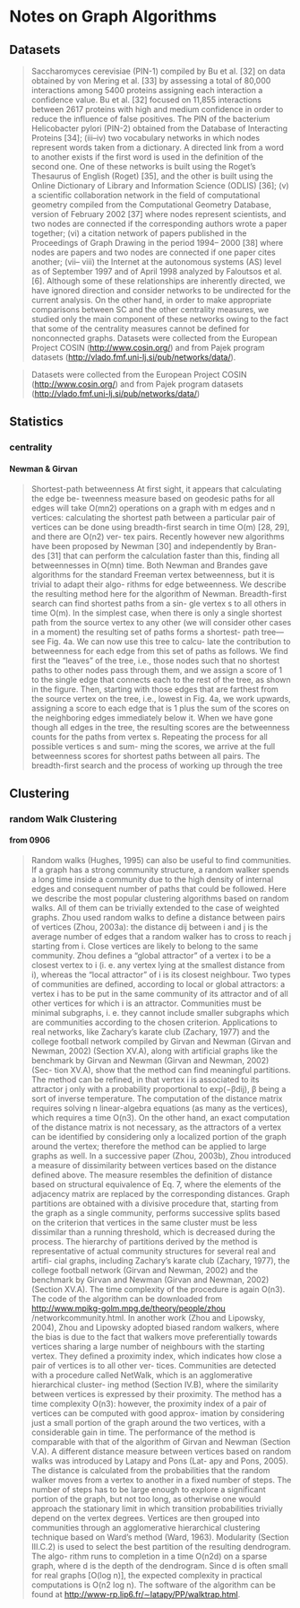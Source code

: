 # Notes on Graph Algorithms

## Datasets

> Saccharomyces cerevisiae (PIN-1) compiled by Bu et al. [32] on data obtained by von Mering et al. [33] by assessing a total of 80,000 interactions among 5400 proteins assigning each interaction a confidence value. Bu et al. [32] focused on 11,855 interactions between 2617 proteins with high and medium confidence in order to reduce the influence of false positives. The PIN of the bacterium Helicobacter pylori (PIN-2) obtained from the Database of Interacting Proteins [34]; (iii–iv) two vocabulary networks in which nodes represent words taken from a dictionary. A directed link from a word to another exists if the first word is used in the definition of the second one. One of these networks is built using the Roget’s Thesaurus of English (Roget) [35], and the other is built using the Online Dictionary of Library and Information Science (ODLIS) [36]; (v) a scientific collaboration network in the field of computational geometry compiled from the Computational Geometry Database, version of February 2002 [37] where nodes represent scientists, and two nodes are connected if the corresponding authors wrote a paper together; (vi) a citation network of papers published in the Proceedings of Graph Drawing in the period 1994– 2000 [38] where nodes are papers and two nodes are connected if one paper cites another; (vii– viii) the Internet at the autonomous systems (AS) level as of September 1997 and of April 1998 analyzed by Faloutsos et al. [6]. Although some of these relationships are inherently directed, we have ignored direction and consider networks to be undirected for the current analysis. On the other hand, in order to make appropriate comparisons between SC and the other centrality measures, we studied only the main component of these networks owing to the fact that some of the centrality measures cannot be defined for nonconnected graphs. Datasets were collected from the European Project COSIN (http://www.cosin.org/) and from Pajek program datasets (http://vlado.fmf.uni-lj.si/pub/networks/data/).

> Datasets were collected from the European Project COSIN (http://www.cosin.org/) and from Pajek program datasets (http://vlado.fmf.uni-lj.si/pub/networks/data/)


## Statistics

### centrality

#### Newman & Girvan

> Shortest-path betweenness
> At first sight, it appears that calculating the edge be- tweenness measure based on geodesic paths for all edges will take O(mn2) operations on a graph with m edges and n vertices: calculating the shortest path between a particular pair of vertices can be done using breadth-first search in time O(m) [28, 29], and there are O(n2) ver- tex pairs. Recently however new algorithms have been proposed by Newman [30] and independently by Bran- des [31] that can perform the calculation faster than this, finding all betweennesses in O(mn) time. Both Newman and Brandes gave algorithms for the standard Freeman vertex betweenness, but it is trivial to adapt their algo- rithms for edge betweenness. We describe the resulting method here for the algorithm of Newman.
> Breadth-first search can find shortest paths from a sin- gle vertex s to all others in time O(m). In the simplest case, when there is only a single shortest path from the source vertex to any other (we will consider other cases in a moment) the resulting set of paths forms a shortest- path tree—see Fig. 4a. We can now use this tree to calcu- late the contribution to betweenness for each edge from this set of paths as follows. We find first the “leaves” of the tree, i.e., those nodes such that no shortest paths to other nodes pass through them, and we assign a score of 1 to the single edge that connects each to the rest of the tree, as shown in the figure. Then, starting with those edges that are farthest from the source vertex on the tree, i.e., lowest in Fig. 4a, we work upwards, assigning a score to each edge that is 1 plus the sum of the scores on the neighboring edges immediately below it. When we have gone though all edges in the tree, the resulting scores are the betweenness counts for the paths from vertex s. Repeating the process for all possible vertices s and sum- ming the scores, we arrive at the full betweenness scores for shortest paths between all pairs. The breadth-first search and the process of working up through the tree

## Clustering

### random Walk Clustering

#### from 0906

> Random walks (Hughes, 1995) can also be useful to find communities. If a graph has a strong community structure, a random walker spends a long time inside a community due to the high density of internal edges and consequent number of paths that could be followed. Here we describe the most popular clustering algorithms based on random walks. All of them can be trivially extended to the case of weighted graphs.
> Zhou used random walks to define a distance between pairs of vertices (Zhou, 2003a): the distance dij between i and j is the average number of edges that a random walker has to cross to reach j starting from i. Close vertices are likely to belong to the same community. Zhou defines a “global attractor” of a vertex i to be a closest vertex to i (i. e. any vertex lying at the smallest distance from i), whereas the “local attractor” of i is its closest neighbour. Two types of communities are defined, according to local or global attractors: a vertex i has to be put in the same community of its attractor and of all other vertices for which i is an attractor. Communities must be minimal subgraphs, i. e. they cannot include smaller subgraphs which are communities according to the chosen criterion. Applications to real networks, like Zachary’s karate club (Zachary, 1977) and the college football network compiled by Girvan and Newman (Girvan and Newman, 2002) (Section XV.A), along with artificial graphs like the benchmark by Girvan and Newman (Girvan and Newman, 2002) (Sec- tion XV.A), show that the method can find meaningful partitions. The method can be refined, in that vertex i is associated to its attractor j only with a probability proportional to exp(−βdij), β being a sort of inverse temperature. The computation of the distance matrix requires solving n linear-algebra equations (as many as the vertices), which requires a time O(n3). On the other hand, an exact computation of the distance matrix is not necessary, as the attractors of a vertex can be identified by considering only a localized portion of the graph around the vertex; therefore the method can be applied to large graphs as well. In a successive paper (Zhou, 2003b), Zhou introduced a measure of dissimilarity between vertices based on the distance defined above. The measure resembles the definition of distance based on structural equivalence of Eq. 7, where the elements of the adjacency matrix are replaced by the corresponding distances. Graph partitions are obtained with a divisive procedure that, starting from the graph as a single community, performs successive splits based on the criterion that vertices in the same cluster must be less dissimilar than a running threshold,
> which is decreased during the process. The hierarchy of partitions derived by the method is representative of actual community structures for several real and artifi- cial graphs, including Zachary’s karate club (Zachary, 1977), the college football network (Girvan and Newman, 2002) and the benchmark by Girvan and Newman (Girvan and Newman, 2002) (Section XV.A). The time complexity of the procedure is again O(n3). The code of the algorithm can be downloaded from http://www.mpikg-golm.mpg.de/theory/people/zhou /networkcommunity.html.
> In another work (Zhou and Lipowsky, 2004), Zhou and Lipowsky adopted biased random walkers, where the bias is due to the fact that walkers move preferentially towards vertices sharing a large number of neighbours with the starting vertex. They defined a proximity index, which indicates how close a pair of vertices is to all other ver- tices. Communities are detected with a procedure called NetWalk, which is an agglomerative hierarchical cluster- ing method (Section IV.B), where the similarity between vertices is expressed by their proximity. The method has a time complexity O(n3): however, the proximity index of a pair of vertices can be computed with good approx- imation by considering just a small portion of the graph around the two vertices, with a considerable gain in time. The performance of the method is comparable with that of the algorithm of Girvan and Newman (Section V.A).
> A different distance measure between vertices based on random walks was introduced by Latapy and Pons (Lat- apy and Pons, 2005). The distance is calculated from the probabilities that the random walker moves from a vertex to another in a fixed number of steps. The number of steps has to be large enough to explore a significant portion of the graph, but not too long, as otherwise one would approach the stationary limit in which transition probabilities trivially depend on the vertex degrees. Vertices are then grouped into communities through an agglomerative hierarchical clustering technique based on Ward’s method (Ward, 1963). Modularity (Section III.C.2) is used to select the best partition of the resulting dendrogram. The algo- rithm runs to completion in a time O(n2d) on a sparse graph, where d is the depth of the dendrogram. Since d is often small for real graphs [O(log n)], the expected complexity in practical computations is O(n2 log n). The software of the algorithm can be found at http://www-rp.lip6.fr/∼latapy/PP/walktrap.html.
